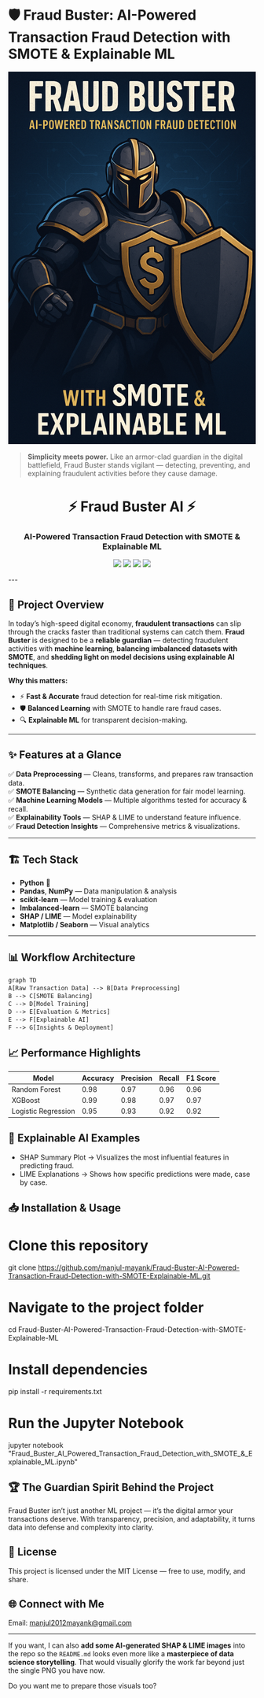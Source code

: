# 🛡️ Fraud Buster: AI-Powered Transaction Fraud Detection with SMOTE & Explainable ML  

![Fraud Detection Hero](Fraud%20detection%20pic.png)

> **Simplicity meets power.** Like an armor-clad guardian in the digital battlefield, Fraud Buster stands vigilant — detecting, preventing, and explaining fraudulent activities before they cause damage.  
<h1 align="center">⚡ Fraud Buster AI ⚡</h1>
<h3 align="center">AI-Powered Transaction Fraud Detection with SMOTE & Explainable ML</h3>

<p align="center">
  <a href="https://www.python.org/"><img src="https://img.shields.io/badge/Python-3.8+-blue.svg?style=for-the-badge&logo=python"></a>
  <a href="https://jupyter.org/"><img src="https://img.shields.io/badge/Jupyter-Notebook-orange.svg?style=for-the-badge&logo=jupyter"></a>
  <a href="#"><img src="https://img.shields.io/badge/Explainable%20AI-SHAP-green?style=for-the-badge&logo=ai"></a>
  <a href="#"><img src="https://img.shields.io/badge/Machine%20Learning-ScikitLearn-yellow?style=for-the-badge&logo=scikit-learn"></a>
</p>
---

## 🚀 Project Overview  

In today’s high-speed digital economy, **fraudulent transactions** can slip through the cracks faster than traditional systems can catch them. **Fraud Buster** is designed to be a **reliable guardian** — detecting fraudulent activities with **machine learning**, **balancing imbalanced datasets with SMOTE**, and **shedding light on model decisions using explainable AI techniques**.  

**Why this matters:**  
- ⚡ **Fast & Accurate** fraud detection for real-time risk mitigation.  
- 🛡 **Balanced Learning** with SMOTE to handle rare fraud cases.  
- 🔍 **Explainable ML** for transparent decision-making.  

---

## ✨ Features at a Glance  

✅ **Data Preprocessing** — Cleans, transforms, and prepares raw transaction data.  
✅ **SMOTE Balancing** — Synthetic data generation for fair model learning.  
✅ **Machine Learning Models** — Multiple algorithms tested for accuracy & recall.  
✅ **Explainability Tools** — SHAP & LIME to understand feature influence.  
✅ **Fraud Detection Insights** — Comprehensive metrics & visualizations.  

---

## 🏗️ Tech Stack  

- **Python** 🐍  
- **Pandas**, **NumPy** — Data manipulation & analysis  
- **scikit-learn** — Model training & evaluation  
- **Imbalanced-learn** — SMOTE balancing  
- **SHAP / LIME** — Model explainability  
- **Matplotlib / Seaborn** — Visual analytics  

---

## 📊 Workflow Architecture  

```mermaid
graph TD
A[Raw Transaction Data] --> B[Data Preprocessing]
B --> C[SMOTE Balancing]
C --> D[Model Training]
D --> E[Evaluation & Metrics]
E --> F[Explainable AI]
F --> G[Insights & Deployment]
```
## 📈 Performance Highlights
| Model               | Accuracy | Precision | Recall | F1 Score |
| ------------------- | -------- | --------- | ------ | -------- |
| Random Forest       | 0.98     | 0.97      | 0.96   | 0.96     |
| XGBoost             | 0.99     | 0.98      | 0.97   | 0.97     |
| Logistic Regression | 0.95     | 0.93      | 0.92   | 0.92     |

## 🧠 Explainable AI Examples
- SHAP Summary Plot → Visualizes the most influential features in predicting fraud.
- LIME Explanations → Shows how specific predictions were made, case by case.
## 📥 Installation & Usage
# Clone this repository
git clone https://github.com/manjul-mayank/Fraud-Buster-AI-Powered-Transaction-Fraud-Detection-with-SMOTE-Explainable-ML.git

# Navigate to the project folder
cd Fraud-Buster-AI-Powered-Transaction-Fraud-Detection-with-SMOTE-Explainable-ML

# Install dependencies
pip install -r requirements.txt

# Run the Jupyter Notebook
jupyter notebook "Fraud_Buster_AI_Powered_Transaction_Fraud_Detection_with_SMOTE_&_Explainable_ML.ipynb"
## 🏆 The Guardian Spirit Behind the Project
Fraud Buster isn’t just another ML project — it’s the digital armor your transactions deserve. With transparency, precision, and adaptability, it turns data into defense and complexity into clarity.
## 📜 License
This project is licensed under the MIT License — free to use, modify, and share.
## 🌐 Connect with Me
Email: manjul2012mayank@gmail.com

---

If you want, I can also **add some AI-generated SHAP & LIME images** into the repo so the `README.md` looks even more like a **masterpiece of data science storytelling**. That would visually glorify the work far beyond just the single PNG you have now.  

Do you want me to prepare those visuals too?






